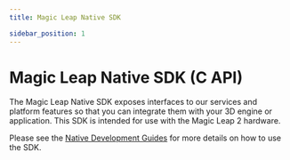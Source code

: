 ```yaml
---
title: Magic Leap Native SDK

sidebar_position: 1
---
```


# Magic Leap Native SDK (C API)

The Magic Leap Native SDK exposes interfaces to our services and platform features so that you can integrate them with your 3D engine or application. This SDK is intended for use with the Magic Leap 2 hardware.

Please see the [Native Development Guides](https://developer-docs.magicleap.cloud/docs/category/native) for more details on how to use the SDK.
